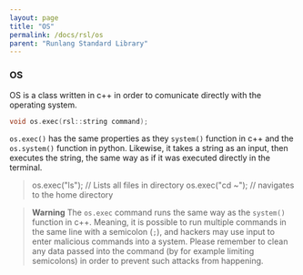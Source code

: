 ```yaml
---
layout: page
title: "OS"
permalink: /docs/rsl/os
parent: "Runlang Standard Library"
---
```

<h3 id = "rsl_random">OS</h3>
OS is a class written in c++ in order to comunicate directly with the operating system.


```cpp
void os.exec(rsl::string command);
```
`os.exec()` has the same properties as they `system()` function in c++ and the `os.system()` function in python. Likewise, it takes a string as an input, then executes the string, the same way as if it was executed directly in the terminal.
> os.exec("ls");  // Lists all files in directory
> os.exec("cd ~"); // navigates to the home directory

>**Warning**
> The `os.exec` command runs the same way as the `system()` function in c++. Meaning, it is possible to run multiple commands in the same line with a semicolon (`;`), and hackers may use input to enter malicious commands into a system. Please remember to clean any data passed into the command (by for example limiting semicolons) in order to prevent such attacks from happening.